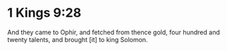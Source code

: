 # 1 Kings 9:28

And they came to Ophir, and fetched from thence gold, four hundred and twenty talents, and brought [it] to king Solomon.